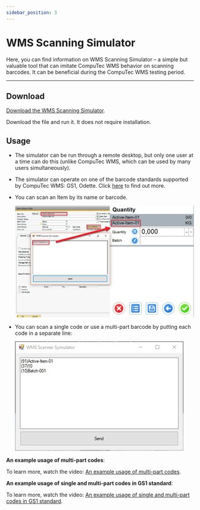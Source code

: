 ```yaml
---
sidebar_position: 3
---
```


# WMS Scanning Simulator

Here, you can find information on WMS Scanning Simulator – a simple but valuable tool that can imitate CompuTec WMS behavior on scanning barcodes. It can be beneficial during the CompuTec WMS testing period.

---

## Download

[Download the WMS Scanning Simulator](https://download.computec.one/software/wms/tools/WMS_Scanning_Simulator.exe).

Download the file and run it. It does not require installation.

## Usage

- The simulator can be run through a remote desktop, but only one user at a time can do this (unlike CompuTec WMS, which can be used by many users simultaneously).
- The simulator can operate on one of the barcode standards supported by CompuTec WMS: GS1, Odette. Click [here](../barcode-scanning/overview.md) to find out more.
- You can scan an Item by its name or barcode.

    ![Item Name](./media/item-name-scan.webp)
- You can scan a single code or use a multi-part barcode by putting each code in a separate line:

    ![Multiple Elements](./media/multi-part.webp)

**An example usage of multi-part codes**:

To learn more, watch the video: [An example usage of multi-part codes](https://www.youtube.com/watch?v=yOKS1kHo3h0).

**An example usage of single and multi-part codes in GS1 standard**:

To learn more, watch the video: [An example usage of single and multi-part codes in GS1 standard](https://www.youtube.com/watch?v=utDZYiQYdoI).
